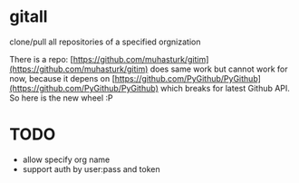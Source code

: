 # gitall
clone/pull all repositories of a specified orgnization

There is a repo: [https://github.com/muhasturk/gitim](https://github.com/muhasturk/gitim) does same work but cannot work for now, because it depens on [https://github.com/PyGithub/PyGithub](https://github.com/PyGithub/PyGithub) which breaks for latest Github API. So here is the new wheel :P

# TODO

* allow specify org name
* support auth by user:pass and token
